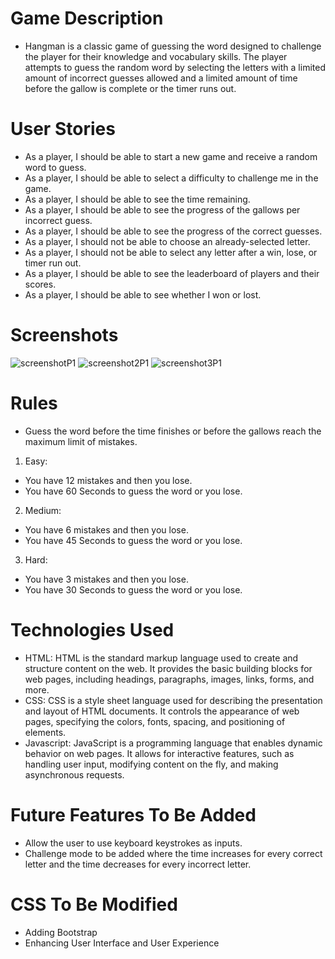 # Game Description
- Hangman is a classic game of guessing the word designed to challenge the player for their knowledge and vocabulary skills. The player attempts to guess the random word by selecting the letters with a limited amount of incorrect guesses allowed and a limited amount of time before the gallow is complete or the timer runs out.

# User Stories
- As a player, I should be able to start a new game and receive a random word to guess.
- As a player, I should be able to select a difficulty to challenge me in the game.
- As a player, I should be able to see the time remaining.
- As a player, I should be able to see the progress of the gallows per incorrect guess.
- As a player, I should be able to see the progress of the correct guesses.
- As a player, I should not be able to choose an already-selected letter.
- As a player, I should not be able to select any letter after a win, lose, or timer run out.
- As a player, I should be able to see the leaderboard of players and their scores.
- As a player, I should be able to see whether I won or lost.

# Screenshots
![screenshotP1](https://github.com/YouKnow74/project-hangman/assets/79399404/a498e92d-a937-4d5d-b293-4a0664f2c677)
![screenshot2P1](https://github.com/YouKnow74/project-hangman/assets/79399404/f4cc8214-6cd3-4299-8ed1-2b6cf56924c3)
![screenshot3P1](https://github.com/YouKnow74/project-hangman/assets/79399404/6b486c60-4065-4f3a-9d08-8f3fa1cb1263)

# Rules
+ Guess the word before the time finishes or before the gallows reach the maximum limit of mistakes.
  
1. Easy:
+ You have 12 mistakes and then you lose.
+ You have 60 Seconds to guess the word or you lose.
2. Medium:
+ You have 6 mistakes and then you lose.
+ You have 45 Seconds to guess the word or you lose.
3. Hard:
+ You have 3 mistakes and then you lose.
+ You have 30 Seconds to guess the word or you lose.
        
# Technologies Used
- HTML:
   HTML is the standard markup language used to create and structure content on the web. It provides the basic building blocks for web pages, including headings, 
paragraphs, images, links, forms, and more.
- CSS:
  CSS is a style sheet language used for describing the presentation and layout of HTML documents. It controls the appearance of web pages, specifying the colors, fonts, spacing, and positioning of elements.
- Javascript:
  JavaScript is a programming language that enables dynamic behavior on web pages. It allows for interactive features, such as handling user input, modifying content on the fly, and making asynchronous requests.

# Future Features To Be Added
- Allow the user to use keyboard keystrokes as inputs.
- Challenge mode to be added where the time increases for every correct letter and the time decreases for every incorrect letter.
  
# CSS To Be Modified
- Adding Bootstrap
- Enhancing User Interface and User Experience
